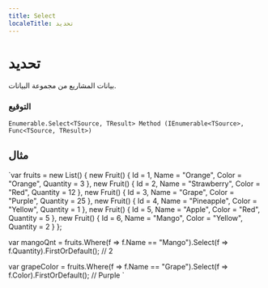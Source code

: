 ```yaml
---
title: Select
localeTitle: تحديد
---
```

# تحديد

بيانات المشاريع من مجموعة البيانات.

### التوقيع

 `Enumerable.Select<TSource, TResult> Method (IEnumerable<TSource>, Func<TSource, TResult>) 
` 

## مثال

 `var fruits = new List<Fruit>() { 
    new Fruit() { Id = 1, Name = "Orange",     Color = "Orange", Quantity = 3   }, 
    new Fruit() { Id = 2, Name = "Strawberry", Color = "Red",    Quantity = 12  }, 
    new Fruit() { Id = 3, Name = "Grape",      Color = "Purple", Quantity = 25  }, 
    new Fruit() { Id = 4, Name = "Pineapple",  Color = "Yellow", Quantity = 1   }, 
    new Fruit() { Id = 5, Name = "Apple",      Color = "Red",    Quantity =  5   }, 
    new Fruit() { Id = 6, Name = "Mango",      Color = "Yellow", Quantity = 2   } 
 }; 
 
 var mangoQnt = fruits.Where(f => f.Name == "Mango").Select(f => f.Quantity).FirstOrDefault(); // 2 
 
 var grapeColor = fruits.Where(f => f.Name == "Grape").Select(f => f.Color).FirstOrDefault(); // Purple 
`
